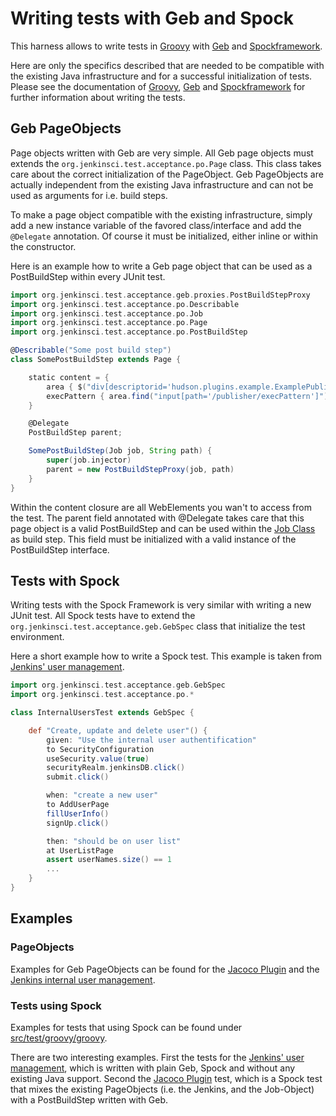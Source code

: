 # Writing tests with Geb and Spock
This harness allows to write tests in [Groovy](http://groovy.codehaus.org/) with [Geb](http://www.gebish.org/) and [Spockframework](http://www.spockframework.org/). 

Here are only the specifics described that are needed to be compatible with the existing Java infrastructure and for a successful initialization of tests. Please see the documentation of [Groovy](http://groovy.codehaus.org/), [Geb](http://www.gebish.org/) and [Spockframework](http://www.spockframework.org/) for further information about writing the tests.

## Geb PageObjects
Page objects written with Geb are very simple. All Geb page objects must extends the `org.jenkinsci.test.acceptance.po.Page` class. This class takes care about the correct initialization of the PageObject. Geb PageObjects are actually independent from the existing Java infrastructure and can not be used as arguments for i.e. build steps.

To make a page object compatible with the existing infrastructure, simply add a new instance variable of the favored class/interface and add the `@Delegate` annotation. Of course it must be initialized, either inline or within the constructor.


Here is an example how to write a Geb page object that can be used as a PostBuildStep within every JUnit test.
```groovy
import org.jenkinsci.test.acceptance.geb.proxies.PostBuildStepProxy
import org.jenkinsci.test.acceptance.po.Describable
import org.jenkinsci.test.acceptance.po.Job
import org.jenkinsci.test.acceptance.po.Page
import org.jenkinsci.test.acceptance.po.PostBuildStep

@Describable("Some post build step")
class SomePostBuildStep extends Page {

    static content = {
        area { $("div[descriptorid='hudson.plugins.example.ExamplePublisher']") }
        execPattern { area.find("input[path='/publisher/execPattern']") }
    }

    @Delegate
    PostBuildStep parent;

    SomePostBuildStep(Job job, String path) {
        super(job.injector)
        parent = new PostBuildStepProxy(job, path)
    }
}
```

Within the content closure are all WebElements you wan't to access from the test. The parent field annotated with @Delegate takes care that this page object is a valid PostBuildStep and can be used within the [Job Class](../src/main/java/org/jenkinsci/test/acceptance/po/Job.java) as build step. This field must be initialized with a valid instance of the PostBuildStep interface.
## Tests with Spock
Writing tests with the Spock Framework is very similar with writing a new JUnit test. All Spock tests have to extend the `org.jenkinsci.test.acceptance.geb.GebSpec` class that initialize the test environment.

Here a short example how to write a Spock test. This example is taken from [Jenkins' user management](../src/test/groovy/groovy/core/InternalUsersTest.groovy).
```groovy
import org.jenkinsci.test.acceptance.geb.GebSpec
import org.jenkinsci.test.acceptance.po.*

class InternalUsersTest extends GebSpec {

    def "Create, update and delete user"() {
        given: "Use the internal user authentification"
        to SecurityConfiguration
        useSecurity.value(true)
        securityRealm.jenkinsDB.click()
        submit.click()

        when: "create a new user"
        to AddUserPage
        fillUserInfo()
        signUp.click()

        then: "should be on user list"
        at UserListPage
        assert userNames.size() == 1
        ...
    }
}
```
## Examples
### PageObjects
Examples for Geb PageObjects can be found for the [Jacoco Plugin](../src/main/groovy/org/jenkinsci/test/acceptance/plugins/jacoco/) and the [Jenkins internal user management](../src/main/groovy/org/jenkinsci/test/acceptance/po/users/). 
### Tests using Spock
Examples for tests that using Spock can be found under [src/test/groovy/groovy](../src/test/groovy/groovy/).

There are two interesting examples. First the tests for the [Jenkins' user management](../src/test/groovy/groovy/core/InternalUsersTest.groovy), which is written with plain Geb, Spock and without any existing Java support. Second the [Jacoco Plugin](../src/test/groovy/groovy/plugins/JacocoPluginTest.groovy) test, which is a Spock test that mixes the existing PageObjects (i.e. the Jenkins, and the Job-Object) with a PostBuildStep written with Geb. 